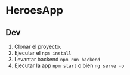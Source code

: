 # HeroesApp

## Dev

1. Clonar el proyecto.
2. Ejecutar el ```npm install```
3. Levantar backend ```npm run backend```
3. Ejecutar la app  ```npm start``` o bien ```ng serve -o```



